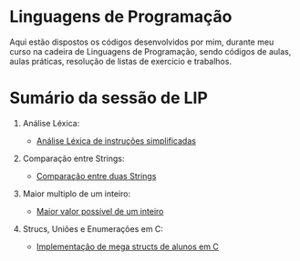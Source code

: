 # Linguagens de Programação

Aqui estão dispostos os códigos desenvolvidos por mim, durante meu curso na cadeira de Linguagens de Programação, sendo códigos de aulas, aulas práticas, resolução de listas de exercicio e trabalhos.

# Sumário da sessão de LIP

1. Análise Léxica:
   * [Análise Léxica de instruções simplificadas](https://github.com/ericrodriguesfer/Academico/tree/master/LIP/analisador-lexico)

2. Comparação entre Strings:
   * [Comparação entre duas Strings](https://github.com/ericrodriguesfer/Academico/tree/master/LIP/comparador-strings)
  
3. Maior multiplo de um inteiro:
   * [Maior valor possível de um inteiro](https://github.com/ericrodriguesfer/Academico/tree/master/LIP/maior-multiplo-inteiro)

4. Strucs, Uniões e Enumerações em C:
   * [Implementação de mega structs de alunos em C](https://github.com/ericrodriguesfer/Academico/tree/master/LIP/mega-struc-c)